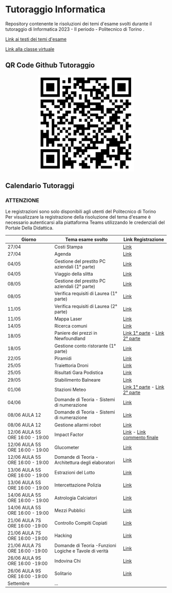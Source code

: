 

# Tutoraggio Informatica
Repository contenente le risoluzioni dei temi d'esame svolti durante il tutoraggio di Informatica 2023 - II periodo - Politecnico di Torino .<br>

[Link ai testi dei temi d'esame](https://github.com/polito-info-2022/Esempi-esame)

[Link alla classe virtuale](https://teams.microsoft.com/dl/launcher/launcher.html?url=%2F_%23%2Fl%2Fmeetup-join%2F19%3Ameeting_ZmVjOWIwNzAtOTJjMy00N2YwLWIwNDYtMjYxODAyNWU3NDI1%40thread.v2%2F0%3Fcontext%3D%257b%2522Tid%2522%253a%25222a05ac92-2049-4a26-9b34-897763efc8e2%2522%252c%2522Oid%2522%253a%2522ed8ef391-9437-45f1-aa9f-374afc00ec34%2522%257d%26anon%3Dtrue&type=meetup-join&deeplinkId=642c5aa9-0fcf-4760-9654-616c53bff424&directDl=true&msLaunch=true&enableMobilePage=true&suppressPrompt=true)

## QR Code Github Tutoraggio
<p align="center">
<img src="./qrcode.png"  width="300" height="300">
</p>

## Calendario Tutoraggi

### ATTENZIONE
Le registrazioni sono solo disponibili agli utenti del Politecnico di Torino <br>
Per visualizzare la registrazione della risoluzione del tema d'esame è necessario autenticarsi alla piattaforma Teams utilizzando le credenziali del Portale Della Didattica.

|  Giorno|  Tema esame svolto | Link  Registrazione|
|--------|---------------|---------------------|
| 27/04  | Costi Stampa  |[Link](https://politoit-my.sharepoint.com/:v:/g/personal/s308696_studenti_polito_it/ESpObnW93jZHjEKeR_Txt5gBsFAFSv-GDlT9xAzKtBS90Q?e=wP99K2) |
| 27/04  | Agenda        |[Link](https://politoit-my.sharepoint.com/:v:/g/personal/s308696_studenti_polito_it/EbqY9YzAeWJFgWYgJrhzzk0B_D2LpVmkPZiJdWTOoCVFvw?e=abbtWT) |
| 04/05  | Gestione del prestito PC aziendali (1° parte)|[Link](https://politoit-my.sharepoint.com/:v:/g/personal/s308696_studenti_polito_it/EcYz0Y8z_YVHpdUnDudMyuEBkEmLjgDh3Z0md61qTaT5PQ?e=sc1CJs)   |
| 04/05 |  Viaggio della slitta|  [Link](https://politoit-my.sharepoint.com/:v:/g/personal/s308696_studenti_polito_it/Ebsc7cL0qVJOmx5RLUY0u7IBxY3QexQetOk6mabuOOKW_g?e=fnXXKV) |
| 08/05 | Gestione del prestito PC aziendali (2° parte)  |[Link](https://politoit-my.sharepoint.com/:v:/g/personal/s308696_studenti_polito_it/EVmtwdjciTNMrV7vUsSneqIBmNKzd6xAzW04aPBPQIEl2w?e=ICJcG8)|
| 08/05 | Verifica requisiti di Laurea (1° parte)  |[Link](https://politoit-my.sharepoint.com/:v:/g/personal/s308696_studenti_polito_it/EdHUqnOhEwRCgO2RYrO8RWsBqW37QG2lQysyGws2roMxjg?e=tFp6Yh) |
| 11/05 |Verifica requisiti di Laurea (2° parte) |[Link](https://politoit-my.sharepoint.com/:v:/g/personal/s308696_studenti_polito_it/Eey-3qZOfsBBrjjMcVp14IcBQr1WUQjSdB_-KCACgyVXEA?e=qsecbX)
| 11/05 | Mappa Laser|[Link](https://politoit-my.sharepoint.com/:v:/g/personal/s308696_studenti_polito_it/EQlduqUjIb1FqgePmvkrf4oBUeZx8AuTASmzCmBV-mSr3A) |
| 14/05 | Ricerca comuni|[Link](https://politoit-my.sharepoint.com/:v:/g/personal/s308696_studenti_polito_it/Ee83k-WWgV9FqffvGr1qJzQBpYQWcejXB9VlXs-o4KV2bw)|
| 18/05 | Paniere dei prezzi in Newfoundland |[Link 1° parte](https://politoit-my.sharepoint.com/:v:/g/personal/s308696_studenti_polito_it/EYLE0t3-ZS9JsWD0vUJL-AYBGEACcejIRMC3P2YN1HppbA?e=5Vw6Xb)  -  [Link 2° parte](https://politoit-my.sharepoint.com/:v:/g/personal/s308696_studenti_polito_it/ETZHE-AkPqBHg0HvkskmVckBjXFW6NV2KBVW_YRiP8dV9g?e=Fo0PY9) |
| 18/05 | Gestione conto ristorante (1° parte) |[Link](https://politoit-my.sharepoint.com/:v:/g/personal/s308696_studenti_polito_it/EX57xOA07YtDubeeSTkXc_QB5psnPH0VEec-ZvUPFg1qJQ?e=QgeexS) |
| 22/05 | Piramidi |[Link](https://politoit-my.sharepoint.com/:v:/g/personal/s308696_studenti_polito_it/EWp2uxw9d71BvF8wuTOGdEMBbLtrquO67qo_3p1rGAW6bA?e=2PduLx) |
| 25/05 | Traiettoria Droni |[Link](https://politoit-my.sharepoint.com/:v:/g/personal/s308696_studenti_polito_it/Ed3NmRp_GdZNjETI4foEIAUBojrZultyOTd8qyaFGer9ng?e=LTw690) |
| 25/05 | Risultati Gara Podistica|[Link](https://politoit-my.sharepoint.com/:v:/g/personal/s308696_studenti_polito_it/EX7BdqKzqbFJlLxQhMF8D1oB1cslc4alidvIJfw_Ky1HiA?e=7alk07) |
| 29/05 | Stabilimento Balneare|[Link](https://politoit-my.sharepoint.com/:v:/g/personal/s308696_studenti_polito_it/EZLJCysDTFVIrQtZPUOgnkYB6v7BJ6-BT3eKsr5h5wE2Ig?e=Mzut7s)|
| 01/06 | Stazioni Meteo|[Link 1° parte](https://politoit-my.sharepoint.com/:v:/g/personal/s308696_studenti_polito_it/Ee1p_Pj0siFKuE_rNUi--ecBi84mmElVEScFRQZkwdZS7w?e=CDAaTk)  -  [Link 2° parte](https://politoit-my.sharepoint.com/:v:/g/personal/s308696_studenti_polito_it/EdZIGR3-ibNLs-URzZ7YxkwBVT8twW2H6OUpfiuqJkz4nw?e=6mmnDp)|
| 04/06 | Domande di Teoria - Sistemi di numerazione|[Link](https://politoit-my.sharepoint.com/:v:/g/personal/s308696_studenti_polito_it/EVpICDOhiGxJm_gnMd-4Mk4Bn6vpdbZpliFyg7zM5zh_ZQ?e=FwJ0TB) |
| 08/06 AULA 12 | Domande di Teoria - Sistemi di numerazione |[Link](https://politoit-my.sharepoint.com/:v:/g/personal/s308696_studenti_polito_it/ES9ry-QSTHlEmBMwZBdsWmYB-P3TyGe_iyi9Z2UvBpPlsw?e=VvKoza)|
| 08/06 AULA 12 | Gestione allarmi robot |[Link](https://politoit-my.sharepoint.com/:v:/g/personal/s308696_studenti_polito_it/EX7YZRpYgtVNmu1b8n0LcIkB11XSUBvR6dXGWxJPztxBZg?e=D0AVwC)|
| 12/06 AULA 5S ORE 16:00 - 19:00 | Impact Factor |[Link](https://politoit-my.sharepoint.com/:v:/g/personal/s308696_studenti_polito_it/EcTP_aNqKOpFpiqd9R3xOSABm6deKhSfOHFq63rAWK4udw?e=EahnfJ) - [Link commento finale](https://politoit-my.sharepoint.com/:v:/g/personal/s308696_studenti_polito_it/EdrMjOEw1bxKgnH32Ijyy00BHI1fSzOgOWUohg5orO4myw?e=tZHcpF) |
| 12/06 AULA 5S ORE 16:00 - 19:00 | Glucometer|[Link](https://politoit-my.sharepoint.com/:v:/g/personal/s308696_studenti_polito_it/EU-yqxTLkg9Nnf_i5TsLQpoB854-TWWd7oGRGIzZY1GqDg?e=0qKbyt)|
| 12/06 AULA 5S ORE 16:00 - 19:00 | Domande di Teoria - Architettura degli elaboratori |[Link](https://politoit-my.sharepoint.com/:v:/g/personal/s308696_studenti_polito_it/EW8PUcBo4CZOoXrsgFML1nEBpXWeEZWTBwohLvCcr9RhEg?e=TbhdlE)|
| 13/06 AULA 5S ORE 16:00 - 19:00| Estrazioni del Lotto|[Link](https://politoit-my.sharepoint.com/:v:/g/personal/s308696_studenti_polito_it/ESpKVW-UwzVNgJEE4LO8Yq0B3vHizXnynPLJ706Htx9qhA?e=16LXeT)|
| 13/06 AULA 5S ORE 16:00 - 19:00 | Intercettazione Polizia|[Link](https://politoit-my.sharepoint.com/:v:/g/personal/s308696_studenti_polito_it/EbosiT4U0ZpFixI7x2dUW0AB5DvrdxY2tMaD7xWFOrIUBA?e=NQlHt7)|
| 14/06 AULA 5S ORE 16:00 - 19:00| Astrologia Calciatori|[Link](https://politoit-my.sharepoint.com/:v:/g/personal/s308696_studenti_polito_it/EcUKiniJLa5CuLHIYYOC2n8BtdA8nowoWojXRMCpyklFAg?e=8Gmiu6)|
| 14/06 AULA 5S ORE 16:00 - 19:00 | Mezzi Pubblici|[Link](https://politoit-my.sharepoint.com/:v:/g/personal/s308696_studenti_polito_it/EdcBkfodsa1OhyeHV-rg2nABI1bPrvufx1-nbzZkqS7_Uw?e=cAUq6K)|
|21/06  AULA 7S ORE 16:00 -19:00| Controllo Compiti Copiati |[Link](https://politoit-my.sharepoint.com/:v:/g/personal/s308696_studenti_polito_it/EYJ3ufynpMZIkHqgUlXXVpwBUloGNLUYr2ufi7GekHyZcw?e=dT6Ys4)|
|21/06  AULA 7S ORE 16:00 -19:00| Hacking |[Link](https://politoit-my.sharepoint.com/:v:/g/personal/s308696_studenti_polito_it/EVwnoIVihi9Fs3XPpXHxLhcB6ybNYz8aCRGkQAZGAhfFYw?e=WH2orx)|
|21/06  AULA 7S ORE 16:00 -19:00| Domande di Teoria -Funzioni Logiche e Tavole di verità |[Link](https://politoit-my.sharepoint.com/:v:/g/personal/s308696_studenti_polito_it/Eek2mJDNjmtDnU4GXUh3iPgBFJHR1_n7U1Bcu3h51Q9x9w?e=zfHdaR)|
|26/06  AULA 9S ORE 16:00 -19:00| Indovina Chi|[Link](https://politoit-my.sharepoint.com/:v:/g/personal/s308696_studenti_polito_it/ETkMCic7rF5GkMCkQiD2VtUBTgOjulQYvgmhjedofdw5CQ?e=s0lFgj)
|26/06  AULA 9S ORE 16:00 -19:00| Solitario |[Link](https://politoit-my.sharepoint.com/:v:/g/personal/s308696_studenti_polito_it/EcG07d1K2pJLojEIFVEHsrwBk7Nxxd3ZvUj1LVBaYMvKtQ?e=gOQuX4)
| Settembre |...|


